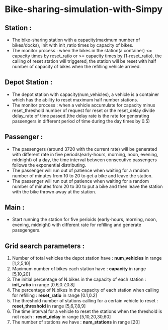 # Bike-sharing-simulation-with-Simpy

## Station :

* The bike-sharing station with a capacity(maximum number of bikes/docks), init with init_ratio times by capacity of bikes.
* The monitor process : when the bikes in the station(a container) <= capacity times by reset_ratio or >= capacity times by (1-reset_ratio), the calling of reset station will triggered, the station will be reset with half number of capacity of bikes when the refilling vehicle arrived.

## Depot Station :
* The depot station with capacity(num_vehicles), a vehicle is a container which has the ability to reset maximum half number stations.
* The monitor process : when a vehicle accumulate for capacity minus reset_threshold number of request for reset or the reset_delay divide delay_rate of time passed.(the delay rate is the rate for generating passengers in different period of time during the day times by 0.5)

## Passenger :
* The passengers (around 3720 with the current rate) will be generated with different rate in five periods(early-hours, morning, noon, evening, midnight) of a day, the time interval between consecutive passengers follows the exponential distributing.
* The passenger will run out of patience when waiting for a random number of minutes from 10 to 20 to get a bike and leave the station.
* The passenger will run out of patience when waiting for a random number of minutes from 20 to 30 to put a bike and then leave the station with the bike thrown away at the station.

## Main :
* Start running the station for five perioids (early-hours, morning, noon, evening, midnight) with different rate for refilling and generate passgengers.

## Grid search parameters :
1. Number of total vehicles the depot station have : **num_vehicles** in range [1,2,5,10]
2. Maximum number of bikes each station have : **capacity** in range [5,10,20]
3. The initial percentage of N.bikes in the capacity of each station : **init_ratio** in range [0.6,0.7,0.8]
4. The percentage of N.bikes in the capacity of each station when calling for refilling : **reset_ratio** in range [0.1,0.2]
5. The threshold number of stations calling for a certain vehicle to reset : **reset_threshold** in range [5,6,7,8,9]
6. The time interval for a vehicle to reset the stations when the threshold is not reach : **reset_delay** in range [5,10,20,30,60]
7. The number of stations we have : **num_stations** in range [20]
